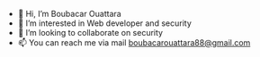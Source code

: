 - 👋 Hi, I’m Boubacar Ouattara  
- 👀 I’m interested in Web developer and security
- 💞️ I’m looking to collaborate on security
- 📫 You can reach me via mail boubacarouattara88@gmail.com

<!---
Boubacar223/Boubacar223 is a ✨ special ✨ repository because its `README.md` (this file) appears on your GitHub profile.
You can click the Preview link to take a look at your changes.
--->
